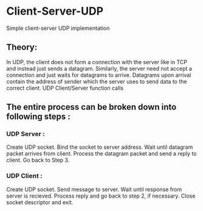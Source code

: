 # Client-Server-UDP
Simple client-server UDP implementation
## Theory:
In UDP, the client does not form a connection with the server like in TCP and instead just sends a datagram. 
Similarly, the server need not accept a connection and just waits for datagrams to arrive. 
Datagrams upon arrival contain the address of sender which the server uses to send data to the correct client.
UDP Client/Server function calls

## The entire process can be broken down into following steps :
### UDP Server :

Create UDP socket.
Bind the socket to server address.
Wait until datagram packet arrives from client.
Process the datagram packet and send a reply to client.
Go back to Step 3.
### UDP Client :



Create UDP socket.
Send message to server.
Wait until response from server is recieved.
Process reply and go back to step 2, if necessary.
Close socket descriptor and exit.

